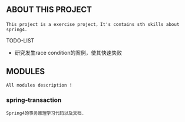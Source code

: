 ## ABOUT THIS PROJECT

    This project is a exercise project，It's contains sth skills about spring4.

TODO-LIST
* 研究发生race condition的案例，使其快速失败

## MODULES
    All modules description !
    
### spring-transaction

    Spring4的事务原理学习代码以及文档.
    
